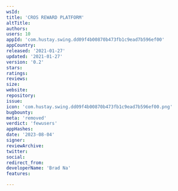 ```yaml
---
wsId: 
title: 'CROS REWARD PLATFORM'
altTitle: 
authors: 
users: 10
appId: 'com.hustay.swing.dd09f4b00870b473fb1c9ead7b596ef00'
appCountry: 
released: '2021-01-27'
updated: '2021-01-27'
version: '0.2'
stars: 
ratings: 
reviews: 
size: 
website: 
repository: 
issue: 
icon: 'com.hustay.swing.dd09f4b00870b473fb1c9ead7b596ef00.png'
bugbounty: 
meta: 'removed'
verdict: 'fewusers'
appHashes: 
date: '2023-08-04'
signer: 
reviewArchive: 
twitter: 
social: 
redirect_from: 
developerName: 'Brad Na'
features: 

---
```


